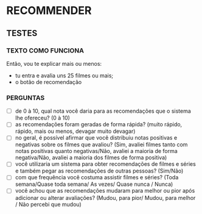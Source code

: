 # RECOMMENDER

## TESTES

### TEXTO COMO FUNCIONA

Então, vou te explicar mais ou menos:
- tu entra e avalia uns 25 filmes ou mais;
- o botão de recomendação

### PERGUNTAS

- [ ] de 0 à 10, qual nota você daria para as recomendações que o sistema lhe ofereceu? (0 à 10)
- [ ] as recomendações foram geradas de forma rápida? (muito rápido, rápido, mais ou menos, devagar muito devagar)
- [ ] no geral, é possível afirmar que você distribuiu notas positivas e negativas sobre os filmes que avaliou? (Sim, avaliei filmes tanto com notas positivas quanto negativas/Não, avaliei a maioria de forma negativa/Não, avaliei a maioria dos filmes de forma positiva)
- [ ] você utilizaria um sistema para obter recomendações de filmes e séries e também pegar as recomendações de outras pessoas? (Sim/Não)
- [ ] com que frequência você costuma assistir filmes e séries? (Toda semana/Quase toda semana/ As vezes/ Quase nunca / Nunca)
- [ ] você achou que as recomendações mudaram para melhor ou pior após adicionar ou alterar avaliações? (Mudou, para pior/ Mudou, para melhor / Não percebi que mudou)
